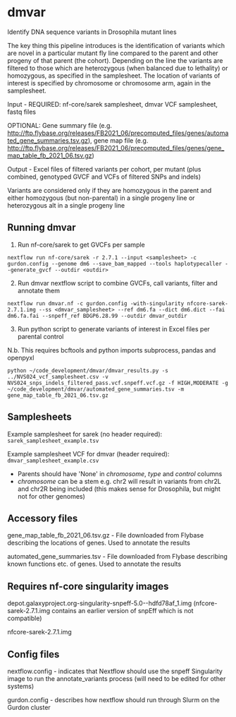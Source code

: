 # dmvar
Identify DNA sequence variants in Drosophila mutant lines

The key thing this pipeline introduces is the identification of variants which are novel in a particular mutant fly line compared to the parent and other progeny of that parent (the cohort). Depending on the line the variants are filtered to those which are heterozygous (when balanced due to lethality) or homozygous, as specified in the samplesheet. The location of variants of interest is specified by chromosome or chromosome arm, again in the samplesheet.

Input - REQUIRED: nf-core/sarek samplesheet, dmvar VCF samplesheet, fastq files

OPTIONAL: Gene summary file (e.g. http://ftp.flybase.org/releases/FB2021_06/precomputed_files/genes/automated_gene_summaries.tsv.gz), gene map file (e.g. http://ftp.flybase.org/releases/FB2021_06/precomputed_files/genes/gene_map_table_fb_2021_06.tsv.gz)

Output - Excel files of filtered variants per cohort, per mutant (plus combined, genotyped GVCF and VCFs of filtered SNPs and indels)

Variants are considered only if they are homozygous in the parent and either homozygous (but non-parental) in a single progeny line or heterozygous alt in a single progeny line

## Running dmvar

1. Run nf-core/sarek to get GVCFs per sample 

`nextflow run nf-core/sarek -r 2.7.1 --input <samplesheet> -c gurdon.config --genome dm6 --save_bam_mapped --tools haplotypecaller --generate_gvcf --outdir <outdir>`

2. Run dmvar nextflow script to combine GVCFs, call variants, filter and annotate them

`nextflow run dmvar.nf -c gurdon.config -with-singularity nfcore-sarek-2.7.1.img --ss <dmvar_samplesheet> --ref dm6.fa --dict dm6.dict --fai dm6.fa.fai --snpeff_ref BDGP6.28.99 --outdir dmvar_outdir`

3. Run python script to generate variants of interest in Excel files per parental control

N.b. This requires bcftools and python imports subprocess, pandas and openpyxl

`python ~/code_development/dmvar/dmvar_results.py -s ../NVS024_vcf_samplesheet.csv -v NVS024_snps_indels_filtered_pass.vcf.snpeff.vcf.gz -f HIGH,MODERATE -g ~/code_development/dmvar/automated_gene_summaries.tsv -m gene_map_table_fb_2021_06.tsv.gz`

## Samplesheets

Example samplesheet for sarek (no header required): `sarek_samplesheet_example.tsv`

Example samplesheet VCF for dmvar (header required): `dmvar_samplesheet_example.csv`

- Parents should have 'None' in *chromosome*, *type* and *control* columns
- *chromosome* can be a stem e.g. chr2 will result in variants from chr2L and chr2R being included (this makes sense for Drosophila, but might not for other genomes)

## Accessory files

gene_map_table_fb_2021_06.tsv.gz - File downloaded from Flybase describing the locations of genes. Used to annotate the results

automated_gene_summaries.tsv - File downloaded from Flybase describing known functions etc. of genes. Used to annotate the results


## Requires nf-core singularity images

depot.galaxyproject.org-singularity-snpeff-5.0--hdfd78af_1.img (nfcore-sarek-2.7.1.img contains an earlier version of snpEff which is not compatible)

nfcore-sarek-2.7.1.img

## Config files

nextflow.config - indicates that Nextflow should use the snpeff Singularity image to run the annotate_variants process (will need to be edited for other systems)

gurdon.config - describes how nextflow should run through Slurm on the Gurdon cluster 
